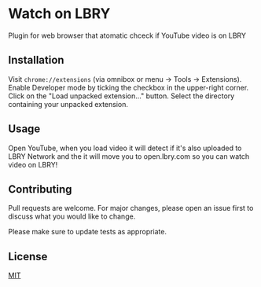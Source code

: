 # Watch on LBRY

Plugin for web browser that atomatic chceck if YouTube video is on LBRY

## Installation

Visit ```chrome://extensions``` (via omnibox or menu -> Tools -> Extensions).
Enable Developer mode by ticking the checkbox in the upper-right corner.
Click on the "Load unpacked extension..." button.
Select the directory containing your unpacked extension.


## Usage

Open YouTube, when you load video it will detect if it's also uploaded to LBRY Network and the it will move you to open.lbry.com so you can watch video on LBRY!

## Contributing
Pull requests are welcome. For major changes, please open an issue first to discuss what you would like to change.

Please make sure to update tests as appropriate.

## License
[MIT](https://choosealicense.com/licenses/mit/)
